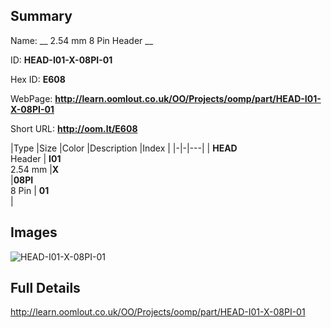 

## Summary
 
Name: __ 2.54 mm 8 Pin Header __

ID: __HEAD-I01-X-08PI-01__

Hex ID: __E608__

WebPage: __http://learn.oomlout.co.uk/OO/Projects/oomp/part/HEAD-I01-X-08PI-01__

Short URL: __http://oom.lt/E608__


|Type   |Size   |Color   |Description   |Index   |
|-|-|---|
| __HEAD__ <br>Header  | __I01__<br>2.54 mm   |__X__<br>    |__08PI__<br>8 Pin    | __01__<br>  |


## Images
![HEAD-I01-X-08PI-01](http://oomlout.com/oomp-gen/parts/HEAD-I01-X-08PI-01/HEAD-I01-X-08PI-01_420.jpg)

## Full Details

 http://learn.oomlout.co.uk/OO/Projects/oomp/part/HEAD-I01-X-08PI-01

